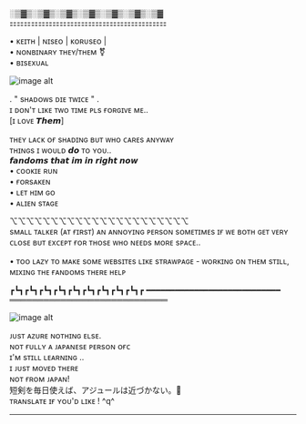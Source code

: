 ░▒▓▒░▒▓▒░▒▓▒░▒▓▒░▒▓▒░▒▓▒░▒▓  
⚏⚏⚏⚏⚏⚏⚏⚏⚏⚏⚏⚏⚏⚏⚏⚏⚏⚏⚏⚏⚏⚏  
                                  
• ᴋᴇɪᴛʜ  |  ɴɪsᴇᴏ  |  ᴋᴏʀᴜsᴇᴏ  |           
• ɴᴏɴʙɪɴᴀʀʏ ᴛʜᴇʏ/ᴛʜᴇᴍ ⚧              
• ʙɪsᴇxᴜᴀʟ                           
                                    
                                    
![image alt](https://github.com/Kuro1x/Kuro1x/blob/8e22b83958c25c4e23602cd98b76b46c4be81c91/%E1%B4%8F%CA%9C%20%E1%B4%8D%CA%8F%20s%E1%B4%98%E1%B4%80%E1%B4%A1%C9%B4_20251029144854.png) 


                                 
   . " sʜᴀᴅᴏᴡs ᴅɪᴇ ᴛᴡɪᴄᴇ " .         
                                    ɪ ᴅᴏɴ'ᴛ ʟɪᴋᴇ ᴛᴡᴏ ᴛɪᴍᴇ ᴘʟs ғᴏʀɢɪᴠᴇ ᴍᴇ..                                     
          [ɪ ʟᴏᴠᴇ 𝙏𝙝𝙚𝙢]           
                                  
ᴛʜᴇʏ ʟᴀᴄᴋ ᴏғ sʜᴀᴅɪɴɢ ʙᴜᴛ ᴡʜᴏ ᴄᴀʀᴇs ᴀɴʏᴡᴀʏ                              
ᴛʜɪɴɢs ɪ ᴡᴏᴜʟᴅ 𝙙𝙤 ᴛᴏ ʏᴏᴜ..           
   𝙛𝙖𝙣𝙙𝙤𝙢𝙨 𝙩𝙝𝙖𝙩 𝙞𝙢 𝙞𝙣 𝙧𝙞𝙜𝙝𝙩 𝙣𝙤𝙬       
• ᴄᴏᴏᴋɪᴇ ʀᴜɴ                         
• ғᴏʀsᴀᴋᴇɴ                          
• ʟᴇᴛ ʜɪᴍ ɢᴏ                         
• ᴀʟɪᴇɴ sᴛᴀɢᴇ                        
                                  
⌥⌥⌥⌥⌥⌥⌥⌥⌥⌥⌥⌥⌥⌥⌥⌥⌥⌥⌥⌥⌥⌥  
sᴍᴀʟʟ ᴛᴀʟᴋᴇʀ (ᴀᴛ ғɪʀsᴛ) ᴀɴ ᴀɴɴᴏʏɪɴɢ ᴘᴇʀsᴏɴ sᴏᴍᴇᴛɪᴍᴇs ɪғ ᴡᴇ ʙᴏᴛʜ ɢᴇᴛ ᴠᴇʀʏ ᴄʟᴏsᴇ ʙᴜᴛ ᴇxᴄᴇᴘᴛ ғᴏʀ ᴛʜᴏsᴇ ᴡʜᴏ ɴᴇᴇᴅs ᴍᴏʀᴇ sᴘᴀᴄᴇ..                        
                                 
• ᴛᴏᴏ ʟᴀᴢʏ ᴛᴏ ᴍᴀᴋᴇ sᴏᴍᴇ ᴡᴇʙsɪᴛᴇs ʟɪᴋᴇ sᴛʀᴀᴡᴘᴀɢᴇ - ᴡᴏʀᴋɪɴɢ ᴏɴ ᴛʜᴇᴍ sᴛɪʟʟ, ᴍɪxɪɴɢ ᴛʜᴇ ғᴀɴᴅᴏᴍs ᴛʜᴇʀᴇ ʜᴇʟᴘ      
                                   
┏┗┓┏┗┓┏┗┓┏┗┓┏┗┓┏┗┓┏┗┓┏┗┓┏┗┓┏
━━━━━━━━━━━━━━━━━━━━━━━━━━━━
════════════════════════════
                                   
![image alt](https://github.com/Kuro1x/Kuro1x/blob/7ecbf4fe551692c3736314cc532f478096ff2ded/%CA%9C%E1%B4%8F%CA%9F'%20%E1%B4%8F%C9%B4%20%C9%A2%C9%AA%E1%B4%8D%E1%B4%8D%E1%B4%87%20%E1%B4%80%20s%E1%B4%87%E1%B4%84_20251029201627.png?) 
                                    
ᴊᴜsᴛ ᴀᴢᴜʀᴇ ɴᴏᴛʜɪɴɢ ᴇʟsᴇ.              
ɴᴏᴛ ғᴜʟʟʏ ᴀ ᴊᴀᴘᴀɴᴇsᴇ ᴘᴇʀsᴏɴ ᴏғᴄ   
ɪ'ᴍ sᴛɪʟʟ ʟᴇᴀʀɴɪɴɢ ..                 
ɪ ᴊᴜsᴛ ᴍᴏᴠᴇᴅ ᴛʜᴇʀᴇ                   
ɴᴏᴛ ғʀᴏᴍ ᴊᴀᴘᴀɴ!                     
短剣を毎日使えば、アジュールは近づかない。🎀                                  
ᴛʀᴀɴsʟᴀᴛᴇ ɪғ ʏᴏᴜ'ᴅ ʟɪᴋᴇ  ! ^q^         
_________________________________  

